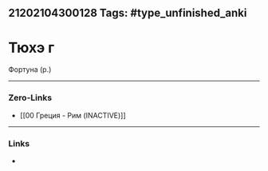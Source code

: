 21202104300128
Tags: #type_unfinished_anki 
---
# Тюхэ г

Фортуна (р.)

---
### Zero-Links
- [[00 Греция - Рим (INACTIVE)]]
---
### Links
-